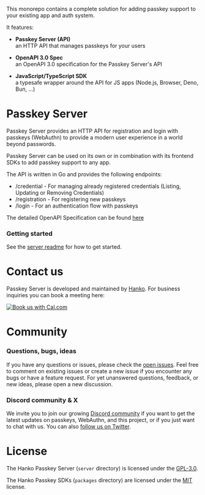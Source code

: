 This monorepo contains a complete solution for adding passkey support to your existing app and auth system.

It features:

-   **Passkey Server (API)**  
    an HTTP API that manages passkeys for your users

-   **OpenAPI 3.0 Spec**  
    an OpenAPI 3.0 specification for the Passkey Server's API

-   **JavaScript/TypeScript SDK**  
    a typesafe wrapper around the API for JS apps (Node.js, Browser, Deno, Bun, ...)

# Passkey Server

Passkey Server provides an HTTP API for registration and login with passkeys (WebAuthn) to provide a modern
user experience in a world beyond passwords.

Passkey Server can be used on its own or in combination with its frontend SDKs to add passkey support to any app.

The API is written in Go and provides the following endpoints:

-   /credential - For managing already registered credentials (Listing, Updating or Removing Credentials)
-   /registration - For registering new passkeys
-   /login - For an authentication flow with passkeys

The detailed OpenAPI Specification can be found [here](/spec/passkey-server.yaml)

### Getting started

See the [server readme](/server/README.md) for how to get started.

# Contact us

Passkey Server is developed and maintained by [Hanko](https://www.hanko.io). For business inquiries you can book a meeting here:

<a target="_blank" href="https://cal.com/team/hanko/demo"><img alt="Book us with Cal.com"  src="https://cal.com/book-with-cal-light.svg" /></a>

# Community

### Questions, bugs, ideas

If you have any questions or issues, please check the [open issues](https://github.com/teamhanko/hanko/issues). Feel free to comment on existing issues or create a new issue if you encounter any bugs or have a feature request. For yet unanswered questions, feedback, or new ideas, please open a new discussion.

### Discord community & X

We invite you to join our growing [Discord community](https://www.hanko.io/community) if you want to get the latest updates on passkeys, WebAuthn, and this project, or if you just want to chat with us. You can also [follow us on Twitter](https://x.com/hanko_io).

# License

The Hanko Passkey Server (`server` directory) is licensed under the [GPL-3.0](LICENSE).

The Hanko Passkey SDKs (`packages` directory) are licensed under the [MIT](LICENSE) license.
